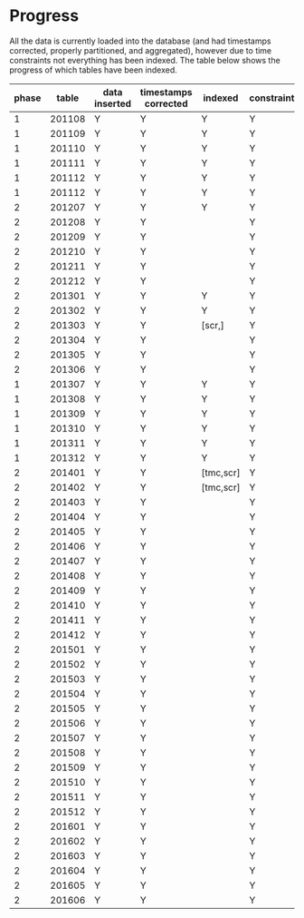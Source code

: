 # Progress
All the data is currently loaded into the database (and had timestamps corrected, properly partitioned, and aggregated), however due to time constraints not everything has been indexed. The table below shows the progress of which tables have been indexed.
    
phase |table | data inserted | timestamps corrected | indexed | constraints | aggregated
------|------|---------------|----------------------|---------|-------------|------------
1     |201108| Y             | Y                    | Y       | Y           | Y
1     |201109| Y             | Y                    | Y       | Y           | Y
1     |201110| Y             | Y                    | Y       | Y           | Y
1     |201111| Y             | Y                    | Y       | Y           | Y
1     |201112| Y             | Y                    | Y       | Y           | Y
1     |201112| Y             | Y                    | Y       | Y           | Y
2     |201207| Y             | Y                    | Y       | Y           | Y
2     |201208| Y             | Y                    |         | Y           | Y
2     |201209| Y             | Y                    |         | Y           | Y
2     |201210| Y             | Y                    |         | Y           | Y
2     |201211| Y             | Y                    |         | Y           | Y
2     |201212| Y             | Y                    |         | Y           | Y
2     |201301| Y             | Y                    | Y       | Y           | Y
2     |201302| Y             | Y                    | Y       | Y           | Y
2     |201303| Y             | Y                    |[scr,]   | Y           | Y
2     |201304| Y             | Y                    |         | Y           | Y 
2     |201305| Y             | Y                    |         | Y           | Y
2     |201306| Y             | Y                    |         | Y           | Y
1     |201307| Y             | Y                    | Y       | Y           | Y
1     |201308| Y             | Y                    | Y       | Y           | Y
1     |201309| Y             | Y                    | Y       | Y           | Y
1     |201310| Y             | Y                    | Y       | Y           | Y
1     |201311| Y             | Y                    | Y       | Y           | Y
1     |201312| Y             | Y                    | Y       | Y           | Y
2     |201401| Y             | Y                    |[tmc,scr]| Y           | Y 
2     |201402| Y             | Y                    |[tmc,scr]| Y           | Y 
2     |201403| Y             | Y                    |         | Y           | Y
2     |201404| Y             | Y                    |         | Y           | Y
2     |201405| Y             | Y                    |         | Y           | Y
2     |201406| Y             | Y                    |         | Y           | Y
2     |201407| Y             | Y                    |         | Y           | Y
2     |201408| Y             | Y                    |         | Y           | Y
2     |201409| Y             | Y                    |         | Y           | Y
2     |201410| Y             | Y                    |         | Y           | Y
2     |201411| Y             | Y                    |         | Y           | Y
2     |201412| Y             | Y                    |         | Y           | Y
2     |201501| Y             | Y                    |         | Y           | Y
2     |201502| Y             | Y                    |         | Y           | Y
2     |201503| Y             | Y                    |         | Y           | Y
2     |201504| Y             | Y                    |         | Y           | Y
2     |201505| Y             | Y                    |         | Y           | Y 
2     |201506| Y             | Y                    |         | Y           | Y
2     |201507| Y             | Y                    |         | Y           | Y
2     |201508| Y             | Y                    |         | Y           | Y
2     |201509| Y             | Y                    |         | Y           | Y
2     |201510| Y             | Y                    |         | Y           | Y
2     |201511| Y             | Y                    |         | Y           | Y
2     |201512| Y             | Y                    |         | Y           | Y
2     |201601| Y             | Y                    |         | Y           | Y 
2     |201602| Y             | Y                    |         | Y           | Y
2     |201603| Y             | Y                    |         | Y           | Y 
2     |201604| Y             | Y                    |         | Y           | Y
2     |201605| Y             | Y                    |         | Y           | Y
2     |201606| Y             | Y                    |         | Y           | Y

